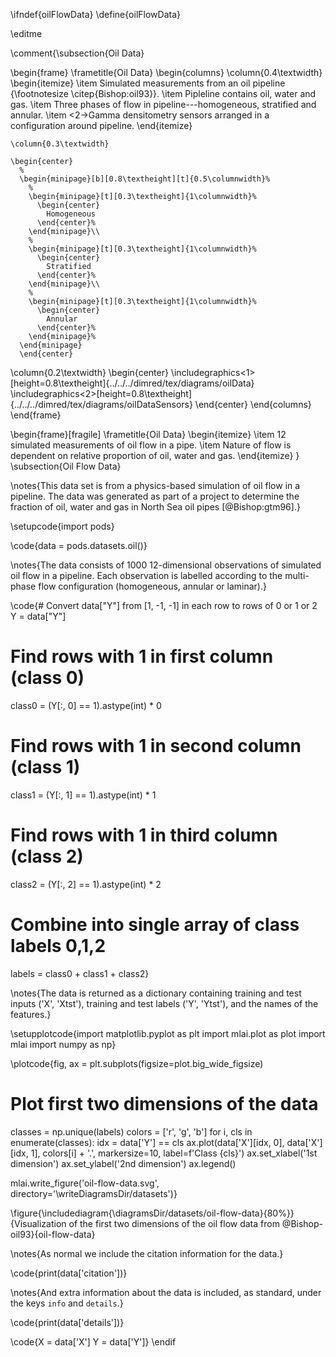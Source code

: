 \ifndef{oilFlowData}
\define{oilFlowData}

\editme

\comment{\subsection{Oil Data}

\begin{frame}
  \frametitle{Oil Data}
  \begin{columns}
    \column{0.4\textwidth}
    \begin{itemize}
    \item Simulated measurements from an oil pipeline {\footnotesize \citep{Bishop:oil93}}.
    \item Pipleline contains oil, water and gas.
    \item Three phases of flow in pipeline---homogeneous, stratified and annular.
    \item <2->Gamma densitometry sensors arranged in a configuration around
      pipeline.
    \end{itemize}

    \column{0.3\textwidth}

    \begin{center}
      % 
      \begin{minipage}[b][0.8\textheight][t]{0.5\columnwidth}%
        % 
        \begin{minipage}[t][0.3\textheight]{1\columnwidth}%
          \begin{center}
            Homogeneous
          \end{center}%
        \end{minipage}\\
        % 
        \begin{minipage}[t][0.3\textheight]{1\columnwidth}%
          \begin{center}
            Stratified
          \end{center}%
        \end{minipage}\\
        % 
        \begin{minipage}[t][0.3\textheight]{1\columnwidth}%
          \begin{center}
            Annular
          \end{center}%
        \end{minipage}%
      \end{minipage}
      \end{center}
  \column{0.2\textwidth}
  \begin{center}
    \includegraphics<1>[height=0.8\textheight]{../../../dimred/tex/diagrams/oilData}
    \includegraphics<2>[height=0.8\textheight]{../../../dimred/tex/diagrams/oilDataSensors}
  \end{center}
  \end{columns}
\end{frame}

\begin{frame}[fragile]
  \frametitle{Oil Data}
  \begin{itemize}
  \item 12 simulated measurements of oil flow in a pipe.
  \item Nature of flow is dependent on relative proportion of oil, water and
    gas.
  \end{itemize}
}
\subsection{Oil Flow Data}

\notes{This data set is from a physics-based simulation of oil flow in a pipeline. The data was generated as part of a project to determine the fraction of oil, water and gas in North Sea oil pipes [@Bishop:gtm96].}

\setupcode{import pods}

\code{data = pods.datasets.oil()}

\notes{The data consists of 1000 12-dimensional observations of simulated oil flow in a pipeline. Each observation is labelled according to the multi-phase flow configuration (homogeneous, annular or laminar).}

\code{# Convert data["Y"] from [1, -1, -1] in each row to rows of 0 or 1 or 2
Y = data["Y"]
# Find rows with 1 in first column (class 0)
class0 = (Y[:, 0] == 1).astype(int) * 0
# Find rows with 1 in second column (class 1) 
class1 = (Y[:, 1] == 1).astype(int) * 1
# Find rows with 1 in third column (class 2)
class2 = (Y[:, 2] == 1).astype(int) * 2
# Combine into single array of class labels 0,1,2
labels = class0 + class1 + class2}

\notes{The data is returned as a dictionary containing training and test inputs ('X', 'Xtst'), training and test labels ('Y', 'Ytst'), and the names of the features.}


\setupplotcode{import matplotlib.pyplot as plt
import mlai.plot as plot
import mlai
import numpy as np}

\plotcode{fig, ax = plt.subplots(figsize=plot.big_wide_figsize)
# Plot first two dimensions of the data
classes = np.unique(labels)
colors = ['r', 'g', 'b']
for i, cls in enumerate(classes):
    idx = data['Y'] == cls
    ax.plot(data['X'][idx, 0], data['X'][idx, 1], colors[i] + '.', 
            markersize=10, label=f'Class {cls}')
ax.set_xlabel('1st dimension')
ax.set_ylabel('2nd dimension')
ax.legend()

mlai.write_figure('oil-flow-data.svg', directory='\writeDiagramsDir/datasets')}

\figure{\includediagram{\diagramsDir/datasets/oil-flow-data}{80%}}{Visualization of the first two dimensions of the oil flow data from @Bishop-oil93}{oil-flow-data}

\notes{As normal we include the citation information for the data.}

\code{print(data['citation'])}

\notes{And extra information about the data is included, as standard, under the keys `info` and `details`.}

\code{print(data['details'])}

\code{X = data['X']
Y = data['Y']}
\endif
